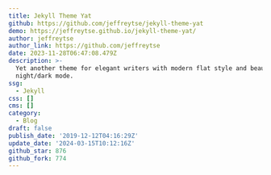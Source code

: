 ```yaml
---
title: Jekyll Theme Yat
github: https://github.com/jeffreytse/jekyll-theme-yat
demo: https://jeffreytse.github.io/jekyll-theme-yat/
author: jeffreytse
author_link: https://github.com/jeffreytse
date: 2023-11-28T06:47:08.479Z
description: >-
  Yet another theme for elegant writers with modern flat style and beautiful
  night/dark mode.
ssg:
  - Jekyll
css: []
cms: []
category:
  - Blog
draft: false
publish_date: '2019-12-12T04:16:29Z'
update_date: '2024-03-15T10:12:16Z'
github_star: 876
github_fork: 774
---
```

